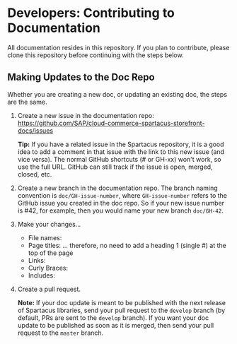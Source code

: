 # Developers: Contributing to Documentation

All documentation resides in this repository. If you plan to contribute, please clone this repository before continuing with the steps below.

## Making Updates to the Doc Repo

Whether you are creating a new doc, or updating an existing doc, the steps are the same.

1. Create a new issue in the documentation repo: https://github.com/SAP/cloud-commerce-spartacus-storefront-docs/issues

   **Tip:** If you have a related issue in the Spartacus repository, it is a good idea to add a comment in that issue with the link to this new issue (and vice versa). The normal GitHub shortcuts (# or GH-xx) won't work, so use the full URL. GitHub can still track if the issue is open, merged, closed, etc.

2. Create a new branch in the documentation repo. The branch naming convention is `doc/GH-issue-number`, where `GH-issue-number` refers to the GitHub issue you created in the doc repo. So if your new issue number is #42, for example, then you would name your new branch `doc/GH-42`.

3. Make your changes...

    - File names: 
    - Page titles: ... therefore, no need to add a heading 1 (single #) at the top of the page
    - Links: 
    - Curly Braces:
    - Includes: 
    
4. Create a pull request.

    **Note:** If your doc update is meant to be published with the next release of Spartacus libraries, send your pull request to the `develop` branch (by default, PRs are sent to the `develop` branch). If you want your doc update to be published as soon as it is merged, then send your pull request to the `master` branch.

